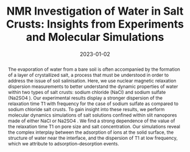 ---
title: "NMR Investigation of Water in Salt Crusts: Insights from Experiments and Molecular Simulations"
date: 2023-01-02
publishDate: 2023-01-02
authors: ["**Simon Gravelle**", "Sabina Haber-Pohlmeier", "Carlos Mattea", "Siegfried Stapf", "Christian Holm", "Alexander Schlaich"]
publication_types: ["3"]
abstract: "The evaporation of water from a bare soil is often accompanied by the formation of a layer of crystallized salt, a process that must be understood in order to address the issue of soil salinisation. Here, we use nuclear magnetic relaxation dispersion measurements to better understand the dynamic properties of water within two types of salt crusts: sodium chloride (NaCl) and sodium sulfate (Na2SO4 ). Our experimental results display a stronger dispersion of the relaxation time T1 with frequency for the case of sodium sulfate as compared to sodium chloride salt crusts. To gain insight into these results, we perform molecular dynamics simulations of salt solutions confined within slit nanopores made of either NaCl or Na2SO4 . We find a strong dependence of the value of the relaxation time T1 on pore size and salt concentration. Our simulations reveal the complex interplay between the adsorption of ions at the solid surface, the structure of water near the interface, and the dispersion of T1 at low frequency, which we attribute to adsorption-desorption events."
featured: true
publication: "*Accepted for publication by Langmuir*"
links:
  - icon_pack: fas
    icon: scroll
    name: Preprint
    url: 'https://chemrxiv.org/engage/chemrxiv/article-details/63aedbf204902ad473148fa4'
  - icon_pack: ai
    icon: open-data
    name: Open data
    url: 'https://darus.uni-stuttgart.de/dataset.xhtml;jsessionid=97a80943111eee00e635f9596b2c?persistentId=doi%3A10.18419%2Fdarus-3179&version=DRAFT'

---